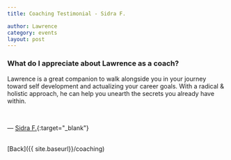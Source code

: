 ```yaml
---
title: Coaching Testimonial - Sidra F.

author: Lawrence
category: events
layout: post
---
```



### What do I appreciate about Lawrence as a coach?


Lawrence is a great companion to walk alongside you in your journey toward self development and actualizing your career goals. With a radical & holistic approach, he can help you unearth the secrets you already have within.

<br>

— [Sidra F.](https://www.linkedin.com/in/sidrafatima/){:target="_blank"}

<br>
[Back]({{ site.baseurl}}/coaching)